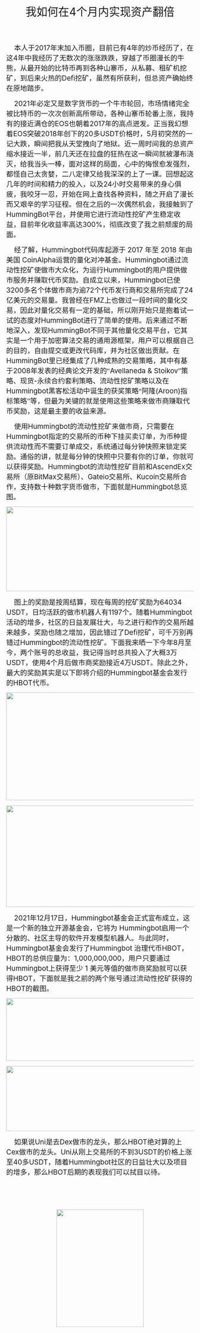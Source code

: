 <body lang=ZH-CN style='tab-interval:21.0pt;text-justify-trim:punctuation'>

<div class=Section1 style='layout-grid:15.6pt'>

<p class=MsoNormal align=center style='text-align:center'><span
style='font-size:22.0pt;font-family:宋体;mso-ascii-font-family:Calibri;
mso-hansi-font-family:Calibri'>我如何在</span><span lang=EN-US style='font-size:
22.0pt'>4</span><span style='font-size:22.0pt;font-family:宋体;mso-ascii-font-family:
Calibri;mso-hansi-font-family:Calibri'>个月内实现资产翻倍</span><span lang=EN-US
style='font-size:22.0pt'><o:p></o:p></span></p>

<p class=MsoNormal align=center style='text-align:center'><span lang=EN-US
style='font-size:22.0pt'><o:p>&nbsp;</o:p></span></p>

<p class=MsoNormal><span lang=EN-US style='font-size:14.0pt'><span
style='mso-spacerun:yes'>&nbsp;&nbsp;&nbsp; </span></span><span
style='font-size:14.0pt;font-family:宋体;mso-ascii-font-family:Calibri;
mso-hansi-font-family:Calibri'>本人于</span><span lang=EN-US style='font-size:
14.0pt'>2017</span><span style='font-size:14.0pt;font-family:宋体;mso-ascii-font-family:
Calibri;mso-hansi-font-family:Calibri'>年末加入币圈，目前已有</span><span lang=EN-US
style='font-size:14.0pt'>4</span><span style='font-size:14.0pt;font-family:
宋体;mso-ascii-font-family:Calibri;mso-hansi-font-family:Calibri'>年的炒币经历了，在这</span><span
lang=EN-US style='font-size:14.0pt'>4</span><span style='font-size:14.0pt;
font-family:宋体;mso-ascii-font-family:Calibri;mso-hansi-font-family:Calibri'>年中我经历了无数次的涨涨跌跌，穿越了币圈漫长的牛熊，从最开始的比特币再到各种山寨币，从私募、租矿机挖矿，到后来火热的</span><span
lang=EN-US style='font-size:14.0pt'>Defi</span><span style='font-size:14.0pt;
font-family:宋体;mso-ascii-font-family:Calibri;mso-hansi-font-family:Calibri'>挖矿，虽然有所获利，但总资产确始终在原地踏步。</span><span
lang=EN-US style='font-size:14.0pt'><o:p></o:p></span></p>

<p class=MsoNormal><span lang=EN-US style='font-size:14.0pt'><span
style='mso-spacerun:yes'>&nbsp;&nbsp;&nbsp; </span>2021</span><span
style='font-size:14.0pt;font-family:宋体;mso-ascii-font-family:Calibri;
mso-hansi-font-family:Calibri'>年必定又是数字货币的一个牛市轮回，市场情绪完全被比特币的一次次创新高所带动，各种山寨币轮番上涨，我持有的接近满仓的</span><span
lang=EN-US style='font-size:14.0pt'>EOS</span><span style='font-size:14.0pt;
font-family:宋体;mso-ascii-font-family:Calibri;mso-hansi-font-family:Calibri'>也朝着</span><span
lang=EN-US style='font-size:14.0pt'>2017</span><span style='font-size:14.0pt;
font-family:宋体;mso-ascii-font-family:Calibri;mso-hansi-font-family:Calibri'>年的高点迸发。正当我幻想着</span><span
lang=EN-US style='font-size:14.0pt'>EOS</span><span style='font-size:14.0pt;
font-family:宋体;mso-ascii-font-family:Calibri;mso-hansi-font-family:Calibri'>突破</span><span
lang=EN-US style='font-size:14.0pt'>2018</span><span style='font-size:14.0pt;
font-family:宋体;mso-ascii-font-family:Calibri;mso-hansi-font-family:Calibri'>年创下的</span><span
lang=EN-US style='font-size:14.0pt'>20</span><span style='font-size:14.0pt;
font-family:宋体;mso-ascii-font-family:Calibri;mso-hansi-font-family:Calibri'>多</span><span
lang=EN-US style='font-size:14.0pt'>USDT</span><span style='font-size:14.0pt;
font-family:宋体;mso-ascii-font-family:Calibri;mso-hansi-font-family:Calibri'>价格时，</span><span
lang=EN-US style='font-size:14.0pt'>5</span><span style='font-size:14.0pt;
font-family:宋体;mso-ascii-font-family:Calibri;mso-hansi-font-family:Calibri'>月初突然的一记大跌，瞬间把我从天堂拽向了地狱。近一周时间我的总资产缩水接近一半，前几天还在拉盘的狂热在这一瞬间就被瀑布浇灭，给我当头一棒，面对这样的局面，心中的悔恨愈发强烈，都怪自己太贪婪，二八定律又给我深深的上了一课。回想起这几年的时间和精力的投入，以及</span><span
lang=EN-US style='font-size:14.0pt'>24</span><span style='font-size:14.0pt;
font-family:宋体;mso-ascii-font-family:Calibri;mso-hansi-font-family:Calibri'>小时交易带来的身心俱疲，我咬牙一忍，开始在网上查找各种资料，随之开启了漫长而又艰辛的学习征程。但在之后的一次偶然机会，我接触到了</span><span
lang=EN-US style='font-size:14.0pt'>HummingBot</span><span style='font-size:
14.0pt;font-family:宋体;mso-ascii-font-family:Calibri;mso-hansi-font-family:Calibri'>平台，并使用它进行流动性挖矿产生稳定收益，目前年化收益率高达</span><span
lang=EN-US style='font-size:14.0pt'>300%</span><span style='font-size:14.0pt;
font-family:宋体;mso-ascii-font-family:Calibri;mso-hansi-font-family:Calibri'>，彻底改变了我之前颓废的局面。</span><span
lang=EN-US style='font-size:14.0pt'><o:p></o:p></span></p>

<p class=MsoNormal><span lang=EN-US style='font-size:14.0pt'><span
style='mso-spacerun:yes'>&nbsp;&nbsp;&nbsp; </span></span><span
style='font-size:14.0pt;font-family:宋体;mso-ascii-font-family:Calibri;
mso-hansi-font-family:Calibri'>经了解，</span><span lang=EN-US style='font-size:
14.0pt'>Hummingbot</span><span style='font-size:14.0pt;font-family:宋体;
mso-ascii-font-family:Calibri;mso-hansi-font-family:Calibri'>代码库起源于</span><span
lang=EN-US style='font-size:14.0pt'> 2017 </span><span style='font-size:14.0pt;
font-family:宋体;mso-ascii-font-family:Calibri;mso-hansi-font-family:Calibri'>年至</span><span
lang=EN-US style='font-size:14.0pt'> 2018 </span><span style='font-size:14.0pt;
font-family:宋体;mso-ascii-font-family:Calibri;mso-hansi-font-family:Calibri'>年由美国</span><span
lang=EN-US style='font-size:14.0pt'> CoinAlpha</span><span style='font-size:
14.0pt;font-family:宋体;mso-ascii-font-family:Calibri;mso-hansi-font-family:Calibri'>运营的量化对冲基金。</span><span
lang=EN-US style='font-size:14.0pt'>Hummingbot</span><span style='font-size:
14.0pt;font-family:宋体;mso-ascii-font-family:Calibri;mso-hansi-font-family:Calibri'>通过流动性挖矿使做市大众化，为运行</span><span
lang=EN-US style='font-size:14.0pt'>Hummingbot</span><span style='font-size:
14.0pt;font-family:宋体;mso-ascii-font-family:Calibri;mso-hansi-font-family:Calibri'>的用户提供做市服务并赚取代币奖励。自成立以来，</span><span
lang=EN-US style='font-size:14.0pt'>Hummingbot</span><span style='font-size:
14.0pt;font-family:宋体;mso-ascii-font-family:Calibri;mso-hansi-font-family:Calibri'>已使</span><span
lang=EN-US style='font-size:14.0pt'>3200</span><span style='font-size:14.0pt;
font-family:宋体;mso-ascii-font-family:Calibri;mso-hansi-font-family:Calibri'>多名个体做市商为逾</span><span
lang=EN-US style='font-size:14.0pt'>72</span><span style='font-size:14.0pt;
font-family:宋体;mso-ascii-font-family:Calibri;mso-hansi-font-family:Calibri'>个代币发行商和交易所完成了</span><span
lang=EN-US style='font-size:14.0pt'>24</span><span style='font-size:14.0pt;
font-family:宋体;mso-ascii-font-family:Calibri;mso-hansi-font-family:Calibri'>亿美元的交易量。我曾经在</span><span
lang=EN-US style='font-size:14.0pt'>FMZ</span><span style='font-size:14.0pt;
font-family:宋体;mso-ascii-font-family:Calibri;mso-hansi-font-family:Calibri'>上也做过一段时间的量化交易，因此对量化交易有一定的基础，所以刚开始只是抱着试一试的态度对</span><span
lang=EN-US style='font-size:14.0pt'>HummingBot</span><span style='font-size:
14.0pt;font-family:宋体;mso-ascii-font-family:Calibri;mso-hansi-font-family:Calibri'>进行了简单的使用。后来通过不断地深入，发现</span><span
lang=EN-US style='font-size:14.0pt'>HummingBot</span><span style='font-size:
14.0pt;font-family:宋体;mso-ascii-font-family:Calibri;mso-hansi-font-family:Calibri'>不同于其他量化交易平台，它其实是一个用于加密算法交易的通用源框架，用户可以根据自己的目的，自由提交或更改代码库，并为社区做出贡献。在</span><span
lang=EN-US style='font-size:14.0pt'>HummingBot</span><span style='font-size:
14.0pt;font-family:宋体;mso-ascii-font-family:Calibri;mso-hansi-font-family:Calibri'>里已经集成了几种成熟的交易策略，其中有基于</span><span
lang=EN-US style='font-size:14.0pt'>2008</span><span style='font-size:14.0pt;
font-family:宋体;mso-ascii-font-family:Calibri;mso-hansi-font-family:Calibri'>年发表的经典论文开发的“</span><span
lang=EN-US style='font-size:14.0pt'>Avellaneda &amp; Stoikov</span><span
style='font-size:14.0pt;font-family:宋体;mso-ascii-font-family:Calibri;
mso-hansi-font-family:Calibri'>”策略、现货</span><span lang=EN-US style='font-size:
14.0pt'>-</span><span style='font-size:14.0pt;font-family:宋体;mso-ascii-font-family:
Calibri;mso-hansi-font-family:Calibri'>永续合约套利策略、流动性挖矿策略以及在</span><span
lang=EN-US style='font-size:14.0pt'>Hummingbot</span><span style='font-size:
14.0pt;font-family:宋体;mso-ascii-font-family:Calibri;mso-hansi-font-family:Calibri'>黑客松活动中诞生的获奖策略“阿隆</span><span
lang=EN-US style='font-size:14.0pt'>(Aroon)</span><span style='font-size:14.0pt;
font-family:宋体;mso-ascii-font-family:Calibri;mso-hansi-font-family:Calibri'>指标策略”等，但最为关键的就是使用这些策略来做市商赚取代币奖励，这是最主要的收益来源。</span><span
lang=EN-US style='font-size:14.0pt'><o:p></o:p></span></p>

<p class=MsoNormal><span lang=EN-US style='font-size:14.0pt'><span
style='mso-spacerun:yes'>&nbsp;&nbsp;&nbsp; </span></span><span
style='font-size:14.0pt;font-family:宋体;mso-ascii-font-family:Calibri;
mso-hansi-font-family:Calibri'>使用</span><span lang=EN-US style='font-size:14.0pt'>Hummingbot</span><span
style='font-size:14.0pt;font-family:宋体;mso-ascii-font-family:Calibri;
mso-hansi-font-family:Calibri'>的流动性挖矿来做市商，只需要在</span><span lang=EN-US
style='font-size:14.0pt'>Hummingbot</span><span style='font-size:14.0pt;
font-family:宋体;mso-ascii-font-family:Calibri;mso-hansi-font-family:Calibri'>指定的交易所的币种下挂买卖订单，为币种提供流动性而不需要订单成交，系统通过每分钟快照来锁定奖励。通俗的讲，就是每分钟的快照中只要有你的订单，你就可以获得奖励。</span><span
lang=EN-US style='font-size:14.0pt'>Hummingbot</span><span style='font-size:
14.0pt;font-family:宋体;mso-ascii-font-family:Calibri;mso-hansi-font-family:Calibri'>的流动性挖矿目前和</span><span
lang=EN-US style='font-size:14.0pt'>AscendEx</span><span style='font-size:14.0pt;
font-family:宋体;mso-ascii-font-family:Calibri;mso-hansi-font-family:Calibri'>交易所（原</span><span
lang=EN-US style='font-size:14.0pt'>BitMax</span><span style='font-size:14.0pt;
font-family:宋体;mso-ascii-font-family:Calibri;mso-hansi-font-family:Calibri'>交易所）、</span><span
lang=EN-US style='font-size:14.0pt'>Gateio</span><span style='font-size:14.0pt;
font-family:宋体;mso-ascii-font-family:Calibri;mso-hansi-font-family:Calibri'>交易所、</span><span
lang=EN-US style='font-size:14.0pt'>Kucoin</span><span style='font-size:14.0pt;
font-family:宋体;mso-ascii-font-family:Calibri;mso-hansi-font-family:Calibri'>交易所合作，支持数十种数字货币做市，下面就是</span><span
lang=EN-US style='font-size:14.0pt'>Hummingbot</span><span style='font-size:
14.0pt;font-family:宋体;mso-ascii-font-family:Calibri;mso-hansi-font-family:Calibri'>总览图。</span><span
lang=EN-US style='font-size:14.0pt'><o:p></o:p></span></p>

<p class=MsoNormal><span lang=EN-US style='font-size:14.0pt;mso-no-proof:yes'><!--[if gte vml 1]><v:shapetype
 id="_x0000_t75" coordsize="21600,21600" o:spt="75" o:preferrelative="t"
 path="m@4@5l@4@11@9@11@9@5xe" filled="f" stroked="f">
 <v:stroke joinstyle="miter"/>
 <v:formulas>
  <v:f eqn="if lineDrawn pixelLineWidth 0"/>
  <v:f eqn="sum @0 1 0"/>
  <v:f eqn="sum 0 0 @1"/>
  <v:f eqn="prod @2 1 2"/>
  <v:f eqn="prod @3 21600 pixelWidth"/>
  <v:f eqn="prod @3 21600 pixelHeight"/>
  <v:f eqn="sum @0 0 1"/>
  <v:f eqn="prod @6 1 2"/>
  <v:f eqn="prod @7 21600 pixelWidth"/>
  <v:f eqn="sum @8 21600 0"/>
  <v:f eqn="prod @7 21600 pixelHeight"/>
  <v:f eqn="sum @10 21600 0"/>
 </v:formulas>
 <v:path o:extrusionok="f" gradientshapeok="t" o:connecttype="rect"/>
 <o:lock v:ext="edit" aspectratio="t"/>
</v:shapetype><v:shape id="图片_x0020_1" o:spid="_x0000_i1025" type="#_x0000_t75"
 style='width:415.5pt;height:170.25pt;visibility:visible'>
 <v:imagedata src="hb.files/image001.png" o:title=""/>
</v:shape><![endif]--><![if !vml]><img width=554 height=227
src="hb.files/image002.jpg" v:shapes="图片_x0020_1"><![endif]></span><span
lang=EN-US style='font-size:14.0pt'><o:p></o:p></span></p>

<p class=MsoNormal><span lang=EN-US style='font-size:14.0pt'><span
style='mso-spacerun:yes'>&nbsp;&nbsp;&nbsp; </span></span><span
style='font-size:14.0pt;font-family:宋体;mso-ascii-font-family:Calibri;
mso-hansi-font-family:Calibri'>图上的奖励是按周结算，现在每周的挖矿奖励为</span><span lang=EN-US
style='font-size:14.0pt'>64034 USDT</span><span style='font-size:14.0pt;
font-family:宋体;mso-ascii-font-family:Calibri;mso-hansi-font-family:Calibri'>，日均活跃的做市机器人有</span><span
lang=EN-US style='font-size:14.0pt'>1197</span><span style='font-size:14.0pt;
font-family:宋体;mso-ascii-font-family:Calibri;mso-hansi-font-family:Calibri'>个。随着</span><span
lang=EN-US style='font-size:14.0pt'>Hummingbot</span><span style='font-size:
14.0pt;font-family:宋体;mso-ascii-font-family:Calibri;mso-hansi-font-family:Calibri'>活动的增多，社区的日益发展壮大，与之进行和作的交易所越来越多，奖励也随之增加，因此错过了</span><span
lang=EN-US style='font-size:14.0pt'>Defi</span><span style='font-size:14.0pt;
font-family:宋体;mso-ascii-font-family:Calibri;mso-hansi-font-family:Calibri'>挖矿，可千万别再错过</span><span
lang=EN-US style='font-size:14.0pt'>Hummingbot</span><span style='font-size:
14.0pt;font-family:宋体;mso-ascii-font-family:Calibri;mso-hansi-font-family:Calibri'>的流动性挖矿。下面我来晒一下今年</span><span
lang=EN-US style='font-size:14.0pt'>8</span><span style='font-size:14.0pt;
font-family:宋体;mso-ascii-font-family:Calibri;mso-hansi-font-family:Calibri'>月至今，两个账号的总收益，我记得当时总共投入了大概</span><span
lang=EN-US style='font-size:14.0pt'>3</span><span style='font-size:14.0pt;
font-family:宋体;mso-ascii-font-family:Calibri;mso-hansi-font-family:Calibri'>万</span><span
lang=EN-US style='font-size:14.0pt'>USDT</span><span style='font-size:14.0pt;
font-family:宋体;mso-ascii-font-family:Calibri;mso-hansi-font-family:Calibri'>，使用</span><span
lang=EN-US style='font-size:14.0pt'>4</span><span style='font-size:14.0pt;
font-family:宋体;mso-ascii-font-family:Calibri;mso-hansi-font-family:Calibri'>个月后做市商奖励接近</span><span
lang=EN-US style='font-size:14.0pt'>4</span><span style='font-size:14.0pt;
font-family:宋体;mso-ascii-font-family:Calibri;mso-hansi-font-family:Calibri'>万</span><span
lang=EN-US style='font-size:14.0pt'>USDT</span><span style='font-size:14.0pt;
font-family:宋体;mso-ascii-font-family:Calibri;mso-hansi-font-family:Calibri'>。除此之外，最大的奖励其实是以下即将介绍的</span><span
lang=EN-US style='font-size:14.0pt'>Hummingbot</span><span style='font-size:
14.0pt;font-family:宋体;mso-ascii-font-family:Calibri;mso-hansi-font-family:Calibri'>基金会发行的</span><span
lang=EN-US style='font-size:14.0pt'>HBOT</span><span style='font-size:14.0pt;
font-family:宋体;mso-ascii-font-family:Calibri;mso-hansi-font-family:Calibri'>代币。</span><span
lang=EN-US style='font-size:14.0pt'><o:p></o:p></span></p>

<p class=MsoNormal><span lang=EN-US style='font-size:14.0pt;mso-no-proof:yes'><!--[if gte vml 1]><v:shape
 id="图片_x0020_16" o:spid="_x0000_i1026" type="#_x0000_t75" style='width:415.5pt;
 height:216.75pt;visibility:visible'>
 <v:imagedata src="hb.files/image003.png" o:title=""/>
</v:shape><![endif]--><![if !vml]><img width=554 height=289
src="hb.files/image004.jpg" v:shapes="图片_x0020_16"><![endif]></span><span
lang=EN-US style='font-size:14.0pt'><o:p></o:p></span></p>

<p class=MsoNormal><span lang=EN-US style='font-size:14.0pt;mso-no-proof:yes'><!--[if gte vml 1]><v:shape
 id="图片_x0020_7" o:spid="_x0000_i1027" type="#_x0000_t75" style='width:415.5pt;
 height:204pt;visibility:visible'>
 <v:imagedata src="hb.files/image005.png" o:title=""/>
</v:shape><![endif]--><![if !vml]><img width=554 height=272
src="hb.files/image006.jpg" v:shapes="图片_x0020_7"><![endif]></span><span
lang=EN-US style='font-size:14.0pt'><o:p></o:p></span></p>

<p class=MsoNormal><span lang=EN-US style='font-size:14.0pt'><span
style='mso-spacerun:yes'>&nbsp;&nbsp;&nbsp; </span>2021</span><span
style='font-size:14.0pt;font-family:宋体;mso-ascii-font-family:Calibri;
mso-hansi-font-family:Calibri'>年</span><span lang=EN-US style='font-size:14.0pt'>12</span><span
style='font-size:14.0pt;font-family:宋体;mso-ascii-font-family:Calibri;
mso-hansi-font-family:Calibri'>月</span><span lang=EN-US style='font-size:14.0pt'>17</span><span
style='font-size:14.0pt;font-family:宋体;mso-ascii-font-family:Calibri;
mso-hansi-font-family:Calibri'>日，</span><span lang=EN-US style='font-size:14.0pt'>Hummingbot</span><span
style='font-size:14.0pt;font-family:宋体;mso-ascii-font-family:Calibri;
mso-hansi-font-family:Calibri'>基金会正式宣布成立，这是一个新的独立开源基金会，它将为</span><span
lang=EN-US style='font-size:14.0pt'> Hummingbot</span><span style='font-size:
14.0pt;font-family:宋体;mso-ascii-font-family:Calibri;mso-hansi-font-family:Calibri'>启用一个分散的、社区主导的软件开发模型机器人。与此同时，</span><span
lang=EN-US style='font-size:14.0pt'>Hummingbot</span><span style='font-size:
14.0pt;font-family:宋体;mso-ascii-font-family:Calibri;mso-hansi-font-family:Calibri'>基金会发行了</span><span
lang=EN-US style='font-size:14.0pt'>Hummingbot </span><span style='font-size:
14.0pt;font-family:宋体;mso-ascii-font-family:Calibri;mso-hansi-font-family:Calibri'>治理代币</span><span
lang=EN-US style='font-size:14.0pt'>HBOT</span><span style='font-size:14.0pt;
font-family:宋体;mso-ascii-font-family:Calibri;mso-hansi-font-family:Calibri'>，</span><span
lang=EN-US style='font-size:14.0pt'>HBOT</span><span style='font-size:14.0pt;
font-family:宋体;mso-ascii-font-family:Calibri;mso-hansi-font-family:Calibri'>的总供应量为：</span><span
lang=EN-US style='font-size:14.0pt'>1,000,000,000</span><span style='font-size:
14.0pt;font-family:宋体;mso-ascii-font-family:Calibri;mso-hansi-font-family:Calibri'>，用户只要通过</span><span
lang=EN-US style='font-size:14.0pt'>Hummingbot</span><span style='font-size:
14.0pt;font-family:宋体;mso-ascii-font-family:Calibri;mso-hansi-font-family:Calibri'>上获得至少</span><span
lang=EN-US style='font-size:14.0pt'> 1 </span><span style='font-size:14.0pt;
font-family:宋体;mso-ascii-font-family:Calibri;mso-hansi-font-family:Calibri'>美元等值的做市商奖励就可以获得</span><span
lang=EN-US style='font-size:14.0pt'>HBOT</span><span style='font-size:14.0pt;
font-family:宋体;mso-ascii-font-family:Calibri;mso-hansi-font-family:Calibri'>，下面就是我之前的两个账号通过流动性挖矿获得的</span><span
lang=EN-US style='font-size:14.0pt'>HBOT</span><span style='font-size:14.0pt;
font-family:宋体;mso-ascii-font-family:Calibri;mso-hansi-font-family:Calibri'>的截图。</span><span
lang=EN-US style='font-size:14.0pt'><o:p></o:p></span></p>

<p class=MsoNormal><span lang=EN-US style='font-size:14.0pt;mso-no-proof:yes'><!--[if gte vml 1]><v:shape
 id="图片_x0020_34" o:spid="_x0000_i1028" type="#_x0000_t75" style='width:415.5pt;
 height:126pt;visibility:visible'>
 <v:imagedata src="hb.files/image007.png" o:title=""/>
</v:shape><![endif]--><![if !vml]><img width=554 height=168
src="hb.files/image008.jpg" v:shapes="图片_x0020_34"><![endif]></span><span
lang=EN-US style='font-size:14.0pt'><o:p></o:p></span></p>

<p class=MsoNormal><span lang=EN-US style='font-size:14.0pt;mso-no-proof:yes'><!--[if gte vml 1]><v:shape
 id="图片_x0020_37" o:spid="_x0000_i1029" type="#_x0000_t75" style='width:415.5pt;
 height:130.5pt;visibility:visible'>
 <v:imagedata src="hb.files/image009.png" o:title=""/>
</v:shape><![endif]--><![if !vml]><img width=554 height=174
src="hb.files/image010.jpg" v:shapes="图片_x0020_37"><![endif]></span><span
lang=EN-US style='font-size:14.0pt'><o:p></o:p></span></p>

<p class=MsoNormal><span lang=EN-US style='font-size:14.0pt'><span
style='mso-spacerun:yes'>&nbsp;&nbsp;&nbsp; </span></span><span
style='font-size:14.0pt;font-family:宋体;mso-ascii-font-family:Calibri;
mso-hansi-font-family:Calibri'>如果说</span><span lang=EN-US style='font-size:
14.0pt'>Uni</span><span style='font-size:14.0pt;font-family:宋体;mso-ascii-font-family:
Calibri;mso-hansi-font-family:Calibri'>是去</span><span lang=EN-US
style='font-size:14.0pt'>Dex</span><span style='font-size:14.0pt;font-family:
宋体;mso-ascii-font-family:Calibri;mso-hansi-font-family:Calibri'>做市的龙头，那么</span><span
lang=EN-US style='font-size:14.0pt'>HBOT</span><span style='font-size:14.0pt;
font-family:宋体;mso-ascii-font-family:Calibri;mso-hansi-font-family:Calibri'>绝对算的上</span><span
lang=EN-US style='font-size:14.0pt'>Cex</span><span style='font-size:14.0pt;
font-family:宋体;mso-ascii-font-family:Calibri;mso-hansi-font-family:Calibri'>做市的龙头。</span><span
lang=EN-US style='font-size:14.0pt'>Uni</span><span style='font-size:14.0pt;
font-family:宋体;mso-ascii-font-family:Calibri;mso-hansi-font-family:Calibri'>从刚上交易所的不到</span><span
lang=EN-US style='font-size:14.0pt'>3USDT</span><span style='font-size:14.0pt;
font-family:宋体;mso-ascii-font-family:Calibri;mso-hansi-font-family:Calibri'>的价格上涨至</span><span
lang=EN-US style='font-size:14.0pt'>40</span><span style='font-size:14.0pt;
font-family:宋体;mso-ascii-font-family:Calibri;mso-hansi-font-family:Calibri'>多</span><span
lang=EN-US style='font-size:14.0pt'>USDT</span><span style='font-size:14.0pt;
font-family:宋体;mso-ascii-font-family:Calibri;mso-hansi-font-family:Calibri'>，随着</span><span
lang=EN-US style='font-size:14.0pt'>Hummingbot</span><span style='font-size:
14.0pt;font-family:宋体;mso-ascii-font-family:Calibri;mso-hansi-font-family:Calibri'>社区的日益壮大以及项目的增多，那么</span><span
lang=EN-US style='font-size:14.0pt'>HBOT</span><span style='font-size:14.0pt;
font-family:宋体;mso-ascii-font-family:Calibri;mso-hansi-font-family:Calibri'>后期的表现我们可以拭目以待。</span><span
lang=EN-US style='font-size:14.0pt'><o:p></o:p></span></p>

<p class=MsoNormal><span lang=EN-US style='font-size:14.0pt'><o:p>&nbsp;</o:p></span></p>

<p class=MsoNormal><span lang=EN-US style='font-size:14.0pt'><o:p>&nbsp;</o:p></span></p>

<p class=MsoNormal align=center style='text-align:center'><span lang=EN-US
style='font-size:14.0pt'><!--[if gte vml 1]><v:shape id="_x0000_i1030" type="#_x0000_t75"
 style='width:175.5pt;height:236.25pt'>
 <v:imagedata src="hb.files/image011.png" o:title="44d129b1f44357c7b7cee1bcb3769bb"/>
</v:shape><![endif]--><![if !vml]><img width=234 height=315
src="hb.files/image012.gif" v:shapes="_x0000_i1030"><![endif]><o:p></o:p></span></p>

</div>

</body>

</html>
